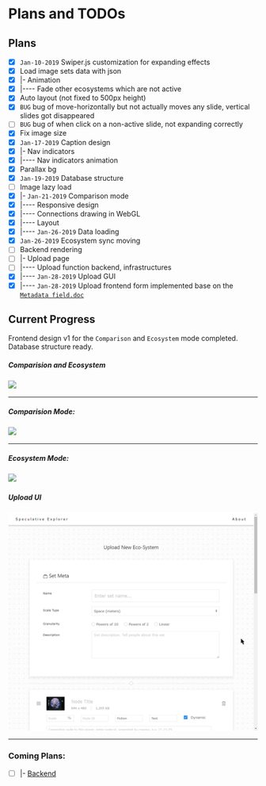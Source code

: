 # Plans and TODOs

## Plans

 - [x] `Jan-10-2019` Swiper.js customization for expanding effects
 - [x] Load image sets data with json 
 - [x] |- Animation
 - [X] |---- Fade other ecosystems which are not active
 - [x] Auto layout (not fixed to 500px height)
 - [x] `BUG` bug of move-horizontally but not actually moves any slide, vertical slides got disappeared
 - [ ] `BUG` bug of when click on a non-active slide, not expanding correctly
 - [x] Fix image size
 - [x] `Jan-17-2019` Caption design
 - [x] |- Nav indicators
 - [x] |---- Nav indicators animation
 - [x] Parallax bg
 - [x] `Jan-19-2019` Database structure
 - [ ] Image lazy load
 - [x] |- `Jan-21-2019` Comparison mode
 - [x] |---- Responsive design
 - [x] |---- Connections drawing in WebGL
 - [x] |---- Layout
 - [x] |---- `Jan-26-2019` Data loading
 - [x] `Jan-26-2019` Ecosystem sync moving
 - [ ] Backend rendering
 - [ ] |- Upload page
 - [ ] |---- Upload function backend, infrastructures
 - [x] |---- `Jan-28-2019` Upload GUI
 - [x] |---- `Jan-28-2019` Upload frontend form implemented base on the [`Metadata field.doc`]()

## Current Progress

Frontend design v1 for the `Comparison` and `Ecosystem` mode completed. Database structure ready. 

##### Comparision and Ecosystem

![](doc/2019-01-27_09-45-10.gif)

---

##### Comparision Mode:

![](doc/2019-01-27_09-59-11.gif)

---

##### Ecosystem Mode:

![](doc/2019-01-27_10-03-21.gif)


##### Upload UI

![](doc/2019-02-02_22-30-38.gif)

---

### Coming Plans: 

 - [ ] |- [Backend](../README.md) 
 
